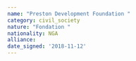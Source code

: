 ```yaml
---
name: "Preston Development Foundation "
category: civil_society
nature: "Fondation "
nationality: NGA
alliance: 
date_signed: '2018-11-12'
---
```

    